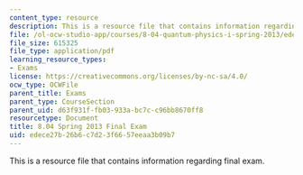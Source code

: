 ```yaml
---
content_type: resource
description: This is a resource file that contains information regarding final exam.
file: /ol-ocw-studio-app/courses/8-04-quantum-physics-i-spring-2013/edece27b26b6c7d23f6657eeaa3b09b7_MIT8_04S13_finalexam.pdf
file_size: 615325
file_type: application/pdf
learning_resource_types:
- Exams
license: https://creativecommons.org/licenses/by-nc-sa/4.0/
ocw_type: OCWFile
parent_title: Exams
parent_type: CourseSection
parent_uid: d63f931f-fb03-933a-bc7c-c96bb8670ff8
resourcetype: Document
title: 8.04 Spring 2013 Final Exam
uid: edece27b-26b6-c7d2-3f66-57eeaa3b09b7
---
```

This is a resource file that contains information regarding final exam.